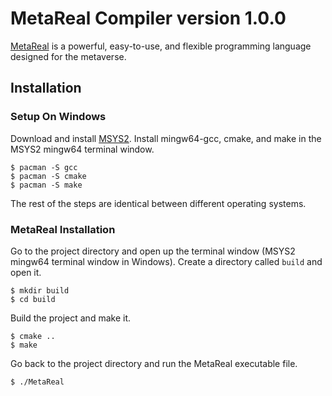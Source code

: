 # MetaReal Compiler version 1.0.0
[MetaReal](https://meta-real.github.io) is a powerful, easy-to-use, and flexible programming language designed for the metaverse.
## Installation
### Setup On Windows
Download and install [MSYS2](https://www.msys2.org).
Install mingw64-gcc, cmake, and make in the MSYS2 mingw64 terminal window.
```
$ pacman -S gcc
$ pacman -S cmake
$ pacman -S make
```
The rest of the steps are identical between different operating systems.
### MetaReal Installation
Go to the project directory and open up the terminal window (MSYS2 mingw64 terminal window in Windows).
Create a directory called `build` and open it.
```
$ mkdir build
$ cd build
```
Build the project and make it.
```
$ cmake ..
$ make
```
Go back to the project directory and run the MetaReal executable file.
```
$ ./MetaReal
```
